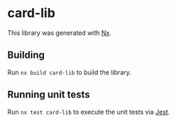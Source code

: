 # card-lib

This library was generated with [Nx](https://nx.dev).

## Building

Run `nx build card-lib` to build the library.

## Running unit tests

Run `nx test card-lib` to execute the unit tests via [Jest](https://jestjs.io).
